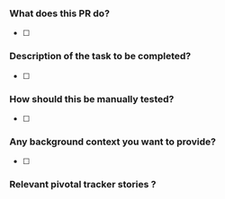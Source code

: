 ### What does this PR do?
- [ ] 
### Description of the task to be completed?
- [ ] 
### How should this be manually tested?
- [ ] 
### Any background context you want to provide?
- [ ] 
### Relevant pivotal tracker stories ?

